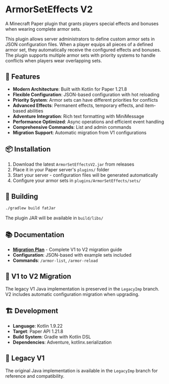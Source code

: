 # ArmorSetEffects V2

A Minecraft Paper plugin that grants players special effects and bonuses when wearing complete armor sets.

This plugin allows server administrators to define custom armor sets in JSON configuration files. When a player equips all pieces of a defined armor set, they automatically receive the configured effects and bonuses. The plugin supports multiple armor sets with priority systems to handle conflicts when players wear overlapping sets.

## 🚀 Features

- **Modern Architecture**: Built with Kotlin for Paper 1.21.8
- **Flexible Configuration**: JSON-based configuration with hot reloading
- **Priority System**: Armor sets can have different priorities for conflicts
- **Advanced Effects**: Permanent effects, temporary effects, and item-based abilities
- **Adventure Integration**: Rich text formatting with MiniMessage
- **Performance Optimized**: Async operations and efficient event handling
- **Comprehensive Commands**: List and admin commands
- **Migration Support**: Automatic migration from V1 configurations

## 📦 Installation

1. Download the latest `ArmorSetEffectsV2.jar` from releases
2. Place it in your Paper server's `plugins/` folder
3. Start your server - configuration files will be generated automatically
4. Configure your armor sets in `plugins/ArmorSetEffects/sets/`

## 🔧 Building

```bash
./gradlew build fatJar
```

The plugin JAR will be available in `build/libs/`

## 📚 Documentation

- **[Migration Plan](MIGRATION_PLAN.md)** - Complete V1 to V2 migration guide
- **Configuration**: JSON-based with example sets included
- **Commands**: `/armor-list`, `/armor-reload`

## 🔄 V1 to V2 Migration

The legacy V1 Java implementation is preserved in the `LegacyImp` branch. V2 includes automatic configuration migration when upgrading.

## 🏗️ Development

- **Language**: Kotlin 1.9.22
- **Target**: Paper API 1.21.8
- **Build System**: Gradle with Kotlin DSL
- **Dependencies**: Adventure, kotlinx.serialization

## 📖 Legacy V1

The original Java implementation is available in the `LegacyImp` branch for reference and compatibility.
